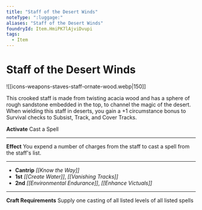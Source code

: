 ```yaml
---
title: "Staff of the Desert Winds"
noteType: ":luggage:"
aliases: "Staff of the Desert Winds"
foundryId: Item.HmiPK7lAjviDvupi
tags:
  - Item
---
```


# Staff of the Desert Winds
![[icons-weapons-staves-staff-ornate-wood.webp|150]]

This crooked staff is made from twisting acacia wood and has a sphere of rough sandstone embedded in the top, to channel the magic of the desert. When wielding this staff in deserts, you gain a +1 circumstance bonus to Survival checks to Subsist, Track, and Cover Tracks.

**Activate** Cast a Spell

* * *

**Effect** You expend a number of charges from the staff to cast a spell from the staff's list.

* * *

*   **Cantrip** _[[Know the Way]]_
*   **1st** _[[Create Water]]_, _[[Vanishing Tracks]]_
*   **2nd** _[[Environmental Endurance]]_, _[[Enhance Victuals]]_

* * *

**Craft Requirements** Supply one casting of all listed levels of all listed spells
